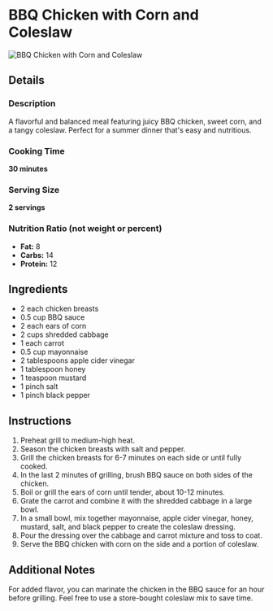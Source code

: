 # BBQ Chicken with Corn and Coleslaw


![BBQ Chicken with Corn and Coleslaw](<assets/images/jpgs/DALL·E BBQ Chicken Plate.jpg>)


## Details

### Description
A flavorful and balanced meal featuring juicy BBQ chicken, sweet corn, and a tangy coleslaw. Perfect for a summer dinner that's easy and nutritious.

### Cooking Time
**30 minutes**

### Serving Size
**2 servings**

### Nutrition Ratio (not weight or percent)
- **Fat:** 8
- **Carbs:** 14
- **Protein:** 12

## Ingredients
- 2 each chicken breasts
- 0.5 cup BBQ sauce
- 2 each ears of corn
- 2 cups shredded cabbage
- 1 each carrot
- 0.5 cup mayonnaise
- 2 tablespoons apple cider vinegar
- 1 tablespoon honey
- 1 teaspoon mustard
- 1 pinch salt
- 1 pinch black pepper

## Instructions
1. Preheat grill to medium-high heat.
2. Season the chicken breasts with salt and pepper.
3. Grill the chicken breasts for 6-7 minutes on each side or until fully cooked.
4. In the last 2 minutes of grilling, brush BBQ sauce on both sides of the chicken.
5. Boil or grill the ears of corn until tender, about 10-12 minutes.
6. Grate the carrot and combine it with the shredded cabbage in a large bowl.
7. In a small bowl, mix together mayonnaise, apple cider vinegar, honey, mustard, salt, and black pepper to create the coleslaw dressing.
8. Pour the dressing over the cabbage and carrot mixture and toss to coat.
9. Serve the BBQ chicken with corn on the side and a portion of coleslaw.

## Additional Notes
For added flavor, you can marinate the chicken in the BBQ sauce for an hour before grilling. Feel free to use a store-bought coleslaw mix to save time.